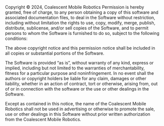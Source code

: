 Copyright © 2024, Coalescent Mobile Robotics
Permission is hereby granted, free of charge, to any person obtaining a copy of this software and associated documentation 
files, to deal in the Software without restriction, including without limitation the rights to use, copy, modify, merge, 
publish, distribute, sublicense, and/or sell copies of the Software, and to permit persons to whom the Software is furnished 
to do so, subject to the following conditions:

The above copyright notice and this permission notice shall be included in all copies or substantial portions of the Software.

The Software is provided “as is”, without warranty of any kind, express or implied, including but not limited to the warranties 
of merchantability, fitness for a particular purpose and noninfringement. In no event shall the authors or copyright holders be liable for any claim, damages or other liability, whether in an action of contract, tort or otherwise, arising from, out of 
or in connection with the software or the use or other dealings in the Software.

Except as contained in this notice, the name of the Coalescent Mobile Robotics shall not be used in advertising or otherwise 
to promote the sale, use or other dealings in this Software without prior written authorization from the Coalescent Mobile Robotics.
